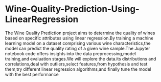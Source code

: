 # Wine-Quality-Prediction-Using-LinearRegression
The Wine Quality Prediction project aims to determine the quality of wines based on specific attributes using linear regression.By training a machine learning model on a dataset comprising various wine characteristics,the model can predict the quality rating of a given wine sample.The Jupyter notebook code offers insights into the data preprocessing,model training,and evaluation stages.We will explore the data.its distributions and correlations,deal with outliers,select features,from hypothesis and test them,try different linear regression algorithms,and finally tune the model with the best performance
